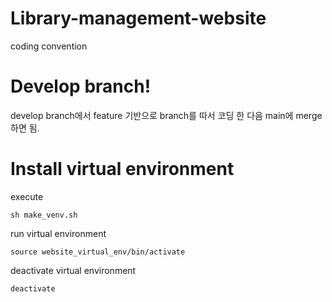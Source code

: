 # Library-management-website
coding convention

# Develop branch!
develop branch에서 feature 기반으로 branch를 따서 코딩 한 다음 main에 merge하면 됨.

# Install virtual environment
execute
```
sh make_venv.sh
```

run virtual environment
```
source website_virtual_env/bin/activate
```

deactivate virtual environment
```
deactivate
```